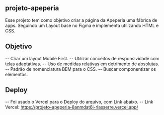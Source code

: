 ##  projeto-apeperia

 Esse projeto tem como objetivo criar a página da Apeperia uma fábrica de apps.
 Seguindo um Layout base no Figma e implementa utilizando HTML e CSS.

 ## Objetivo

 -- Criar um layout Mobile First.
 -- Utilizar conceitos de responsividade com telas adaptativas.
 -- Uso de medidas relativas em detrimento de absolutas.
 -- Padrão de nomenclatura BEM para o CSS.
 -- Buscar componentizar os elementos.

 ## Deploy 

 -- Foi usado o Vercel para o Deploy do arquivo, com Link abaixo.
 -- Link Vercel: https://projeto-apeperia-8anmdat6i-rlasserre.vercel.app/